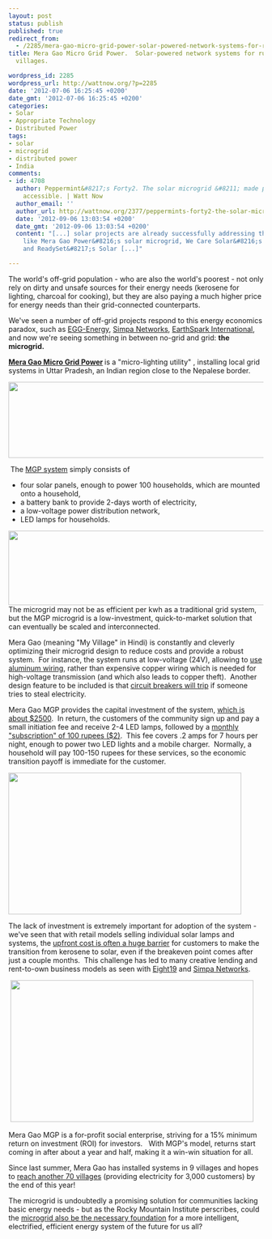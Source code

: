 ```yaml
---
layout: post
status: publish
published: true
redirect_from:
  - /2285/mera-gao-micro-grid-power-solar-powered-network-systems-for-rural-off-grid-villages
title: Mera Gao Micro Grid Power.  Solar-powered network systems for rural off-grid
  villages.

wordpress_id: 2285
wordpress_url: http://wattnow.org/?p=2285
date: '2012-07-06 16:25:45 +0200'
date_gmt: '2012-07-06 16:25:45 +0200'
categories:
- Solar
- Appropriate Technology
- Distributed Power
tags:
- solar
- microgrid
- distributed power
- India
comments:
- id: 4708
  author: Peppermint&#8217;s Forty2. The solar microgrid &#8211; made portable and
    accessible. | Watt Now
  author_email: ''
  author_url: http://wattnow.org/2377/peppermints-forty2-the-solar-microgrid-made-portable-and-accessible
  date: '2012-09-06 13:03:54 +0200'
  date_gmt: '2012-09-06 13:03:54 +0200'
  content: "[...] solar projects are already successfully addressing this market &#8211;
    like Mera Gao Power&#8216;s solar microgrid, We Care Solar&#8216;s solar suitcase,
    and ReadySet&#8217;s Solar [...]"

---
```

<p>The world's off-grid population - who are also the world's poorest - not only rely on dirty and unsafe sources for their energy needs (kerosene for lighting, charcoal for cooking), but they are also paying a much higher price for energy needs than their grid-connected counterparts.</p>
<p>We've seen a number of off-grid projects respond to this energy economics paradox, such as <a href="http://wattnow.org/686/egg-energy-building-the-portable-grid">EGG-Energy</a>, <a href="http://wattnow.org/418/simpa-networks-radical-affordability">Simpa Networks</a>, <a href="http://www.earthsparkinternational.org/index.html">EarthSpark International</a>, and now we're seeing something in between no-grid and grid:&nbsp;<strong>the microgrid.</strong></p>
<p><strong><a href="http://meragaopower.com/">Mera Gao Micro Grid Power</a>&nbsp;</strong>is a "micro-lighting utility" , installing local grid systems in Uttar Pradesh, an Indian region close to the Nepalese border.</p>
<p><a href="http://meragaopower.com/"><img class="alignnone size-full wp-image-2293" title="meragao_logo" src="{{ 'assets/from-wordpress/uploads/2012/07/meragao_logo.jpg' | relative_url }}" alt="" width="940" height="150" /></a></p>
<p>&nbsp;The <a href="http://meragaopower.com/?page_id=10">MGP system</a> simply consists of</p>
<ul>
<li>four solar panels, enough to power 100 households, which are mounted onto a household,</li>
<li>a battery bank to provide 2-days worth of electricity,</li>
<li>a low-voltage power distribution network,</li>
<li>LED lamps for households.</li>
</ul>
<div ><a href="http://meragaopower.com/?page_id=10"><img class="alignnone  wp-image-2289" title="meragao_system" src="{{ 'assets/from-wordpress/uploads/2012/07/meragao_system.png' | relative_url }}" alt="" width="698" height="147" /></a></div>
<div ></div>
<div >The microgrid may not be as efficient per kwh as a traditional grid system, but the MGP microgrid is a low-investment, quick-to-market solution that can eventually be scaled and interconnected.</div>
<p>Mera Gao (meaning "My Village" in Hindi) is constantly and cleverly optimizing their microgrid design to reduce costs and provide a robust system. &nbsp;For instance, the system runs at low-voltage (24V), allowing to <a href="http://www.technologyreview.com/article/427670/solar-microgrids/">use aluminum wiring</a>, rather than expensive copper wiring which is needed for high-voltage transmission (and which also leads to copper theft). &nbsp;Another design feature to be included is that&nbsp;<a href="http://www.technologyreview.com/article/427670/solar-microgrids/">circuit breakers will trip</a> if someone tries to steal electricity.</p>
<p>Mera Gao MGP provides the capital investment of the system,&nbsp;<a href="http://www.technologyreview.com/article/427670/solar-microgrids/">which is about $2500</a>. &nbsp;In return, the customers of the community sign up and pay a small initiation fee and receive 2-4 LED lamps, followed by a&nbsp;<a href="http://www.technologyreview.com/article/427670/solar-microgrids/">monthly "subscription" of 100 rupees ($2)</a>. &nbsp;This fee covers .2 amps for 7 hours per night, enough to power two LED lights and a mobile charger. &nbsp;Normally, a household will pay 100-150 rupees for these services, so the economic transition payoff is immediate for the customer.</p>
<p><a href="http://meragaopower.com/"><img class="alignnone  wp-image-2291" title="meragao_panels" src="{{ 'assets/from-wordpress/uploads/2012/07/meragao_panels.jpg' | relative_url }}" alt="" width="460" height="280" /></a></p>
<p>The lack of investment is extremely important for adoption of the system - we've seen that with retail models selling individual solar lamps and systems, the <a href="http://wattnow.org/418/simpa-networks-radical-affordability">upfront cost is often a huge barrier</a>&nbsp;for customers to make the transition from kerosene to solar, even if the breakeven point comes after just a couple months. &nbsp;This challenge has led to many creative lending and rent-to-own business models as seen with <a title="Eight19.  Transforming lives with flexible solar technology." href="http://wattnow.org/2246/eight19-transforming-lives-with-flexible-solar-technology">Eight19</a> and <a title="Simpa Networks.  Radical Affordability." href="http://wattnow.org/418/simpa-networks-radical-affordability">Simpa Networks</a>.</p>
<p>&nbsp;<a href="http://meragaopower.com/"><img class="alignnone  wp-image-2292" title="meragao_temple" src="{{ 'assets/from-wordpress/uploads/2012/07/meragao_temple.jpg' | relative_url }}" alt="" width="480" height="280" /></a></p>
<p>Mera Gao MGP is a for-profit social enterprise, striving for a 15% minimum return on investment (ROI) for investors. &nbsp; With MGP's model, returns start coming in after about a year and half, making it a win-win situation for all.</p>
<p>Since last summer, Mera Gao has installed systems in 9 villages and hopes to <a href="http://simpanetworks.com/wp-content/uploads/2012/06/Affordable-offgrid-solar_pvi_1206.pdf">reach another 70 villages</a> (providing electricity for 3,000 customers) by the end of this year!</p>
<p>The microgrid is undoubtedly a promising solution for communities lacking basic energy needs - but as the Rocky Mountain Institute perscribes, could the <a href="http://www.rmi.org/nations_largest_microgrid_online_esj_article">microgrid also be the necessary foundation</a> for a more intelligent, electrified, efficient energy system of the future for us all?</p>

